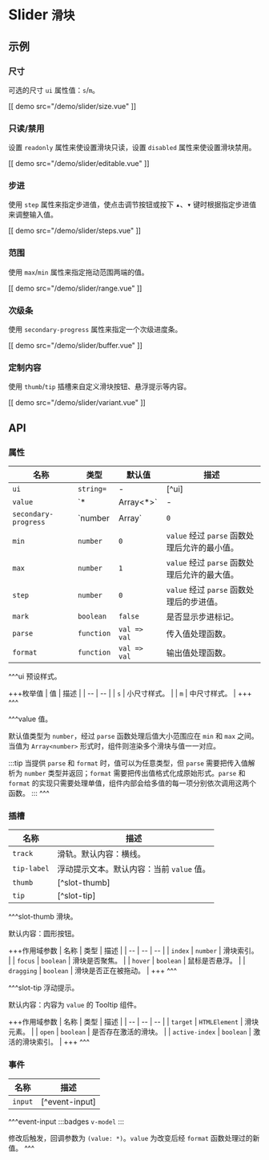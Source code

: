 # Slider <small>滑块</small>

## 示例

### 尺寸

可选的尺寸 `ui` 属性值：`s`/`m`。

[[ demo src="/demo/slider/size.vue" ]]

### 只读/禁用

设置 `readonly` 属性来使设置滑块只读，设置 `disabled` 属性来使设置滑块禁用。

[[ demo src="/demo/slider/editable.vue" ]]

### 步进

使用 `step` 属性来指定步进值，使点击调节按钮或按下 <kbd>▴</kbd>、<kbd>▾</kbd> 键时根据指定步进值来调整输入值。

[[ demo src="/demo/slider/steps.vue" ]]

### 范围

使用 `max`/`min` 属性来指定拖动范围两端的值。

[[ demo src="/demo/slider/range.vue" ]]

### 次级条

使用 `secondary-progress` 属性来指定一个次级进度条。

[[ demo src="/demo/slider/buffer.vue" ]]

### 定制内容

使用 `thumb`/`tip` 插槽来自定义滑块按钮、悬浮提示等内容。

[[ demo src="/demo/slider/variant.vue" ]]

## API

### 属性

| 名称 | 类型 | 默认值 | 描述 |
| -- | -- | -- | -- |
| `ui` | `string=` | - | [^ui] |
| `value` | `*|Array<*>` | - | [^value] |
| `secondary-progress` | `number|Array<number>` | `0` | 次要条。 |
| `min` | `number` | `0` | `value` 经过 `parse` 函数处理后允许的最小值。 |
| `max` | `number` | `1` | `value` 经过 `parse` 函数处理后允许的最大值。 |
| `step` | `number` | `0` | `value` 经过 `parse` 函数处理后的步进值。 |
| `mark` | `boolean` | `false` | 是否显示步进标记。 |
| `parse` | `function` | `val => val` | 传入值处理函数。 |
| `format` | `function` | `val => val` | 输出值处理函数。 |

^^^ui
预设样式。

+++枚举值
| 值 | 描述 |
| -- | -- |
| `s` | 小尺寸样式。 |
| `m` | 中尺寸样式。 |
+++
^^^

^^^value
值。

默认值类型为 `number`，经过 `parse` 函数处理后值大小范围应在 `min` 和 `max` 之间。
当值为 `Array<number>` 形式时，组件则渲染多个滑块与值一一对应。

:::tip
当提供 `parse` 和 `format` 时，值可以为任意类型，但 `parse` 需要把传入值解析为 `number` 类型并返回；`format` 需要把传出值格式化成原始形式。`parse` 和 `format` 的实现只需要处理单值，组件内部会给多值的每一项分别依次调用这两个函数。
:::
^^^

### 插槽

| 名称 | 描述 |
| -- | -- |
| `track` | 滑轨。默认内容：横线。 |
| `tip-label` | 浮动提示文本。默认内容：当前 `value` 值。 |
| `thumb` | [^slot-thumb] |
| `tip` | [^slot-tip] |

^^^slot-thumb
滑块。

默认内容：圆形按钮。

+++作用域参数
| 名称 | 类型 | 描述 |
| -- | -- | -- |
| `index` | `number` | 滑块索引。 |
| `focus` | `boolean` | 滑块是否聚焦。 |
| `hover` | `boolean` | 鼠标是否悬浮。 |
| `dragging` | `boolean` | 滑块是否正在被拖动。 |
+++
^^^

^^^slot-tip
浮动提示。

默认内容：内容为 `value` 的 Tooltip 组件。

+++作用域参数
| 名称 | 类型 | 描述 |
| -- | -- | -- |
| `target` | `HTMLElement` | 滑块元素。 |
| `open` | `boolean` | 是否存在激活的滑块。 |
| `active-index` | `boolean` | 激活的滑块索引。 |
+++
^^^

### 事件

| 名称 | 描述 |
| -- | -- |
| `input` | [^event-input] |

^^^event-input
:::badges
`v-model`
:::

修改后触发，回调参数为 `(value: *)`。`value` 为改变后经 `format` 函数处理过的新值。
^^^
